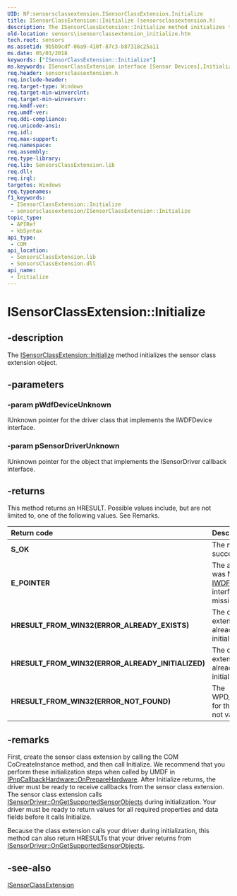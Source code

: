 ```yaml
---
UID: NF:sensorsclassextension.ISensorClassExtension.Initialize
title: ISensorClassExtension::Initialize (sensorsclassextension.h)
description: The ISensorClassExtension::Initialize method initializes the sensor class extension object.
old-location: sensors\isensorclassextension_initialize.htm
tech.root: sensors
ms.assetid: 9b5b9cdf-06a9-410f-87c3-b87318c25a11
ms.date: 05/03/2018
keywords: ["ISensorClassExtension::Initialize"]
ms.keywords: ISensorClassExtension interface [Sensor Devices],Initialize method, ISensorClassExtension.Initialize, ISensorClassExtension::Initialize, Initialize, Initialize method [Sensor Devices], Initialize method [Sensor Devices],ISensorClassExtension interface, sensors.isensorclassextension_initialize, sensorsclassextension/ISensorClassExtension::Initialize
req.header: sensorsclassextension.h
req.include-header: 
req.target-type: Windows
req.target-min-winverclnt: 
req.target-min-winversvr: 
req.kmdf-ver: 
req.umdf-ver: 
req.ddi-compliance: 
req.unicode-ansi: 
req.idl: 
req.max-support: 
req.namespace: 
req.assembly: 
req.type-library: 
req.lib: SensorsClassExtension.lib
req.dll: 
req.irql: 
targetos: Windows
req.typenames: 
f1_keywords:
 - ISensorClassExtension::Initialize
 - sensorsclassextension/ISensorClassExtension::Initialize
topic_type:
 - APIRef
 - kbSyntax
api_type:
 - COM
api_location:
 - SensorsClassExtension.lib
 - SensorsClassExtension.dll
api_name:
 - Initialize
---
```


# ISensorClassExtension::Initialize


## -description

The <a href="/windows-hardware/drivers/ddi/sensorsclassextension/nf-sensorsclassextension-isensorclassextension-initialize">ISensorClassExtension::Initialize</a> method initializes the sensor class extension object.

## -parameters

### -param pWdfDeviceUnknown

IUnknown pointer for the driver class that implements the IWDFDevice interface.

### -param pSensorDriverUnknown

IUnknown pointer for the object that implements the ISensorDriver callback interface.

## -returns

This method returns an HRESULT. Possible values include, but are not limited to, one of the following values. See Remarks.

| **Return code** | **Description** | 
|:--|:--|
| **S_OK** | The method succeeded. | 
| **E_POINTER** | The argument was NULL or the [IWDFDevice](../wudfddi/nn-wudfddi-iwdfdevice.md) interface is missing.. | 
| **HRESULT_FROM_WIN32(ERROR_ALREADY_EXISTS)** | The class extension is already initialized. | 
| **HRESULT_FROM_WIN32(ERROR_ALREADY_INITIALIZED)** | The class extension is already initialized. | 
| **HRESULT_FROM_WIN32(ERROR_NOT_FOUND)** | The WPD_OBJECT_ID for the sensor is not valid. |

## -remarks

First, create the sensor class extension by calling the COM CoCreateInstance method, and then call Initialize. We recommend that you perform these initialization steps when called by UMDF in <a href="/windows-hardware/drivers/ddi/wudfddi/nf-wudfddi-ipnpcallbackhardware-onpreparehardware">IPnpCallbackHardware::OnPrepareHardware</a>. After Initialize returns, the driver must be ready to receive callbacks from the sensor class extension. The sensor class extension calls <a href="/windows-hardware/drivers/ddi/sensorsclassextension/nf-sensorsclassextension-isensordriver-ongetsupportedsensorobjects">ISensorDriver::OnGetSupportedSensorObjects</a> during initialization. Your driver must be ready to return values for all required properties and data fields before it calls Initialize.

Because the class extension calls your driver during initialization, this method can also return HRESULTs that your driver returns from <a href="/windows-hardware/drivers/ddi/sensorsclassextension/nf-sensorsclassextension-isensordriver-ongetsupportedsensorobjects">ISensorDriver::OnGetSupportedSensorObjects</a>.

<div class="code"></div>

## -see-also

<a href="/windows-hardware/drivers/ddi/sensorsclassextension/nn-sensorsclassextension-isensorclassextension">ISensorClassExtension</a>